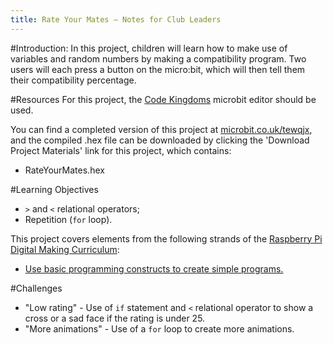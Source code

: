 ```yaml
---
title: Rate Your Mates — Notes for Club Leaders
---
```


#Introduction:
In this project, children will learn how to make use of variables and random numbers by making a compatibility program. Two users will each press a button on the micro:bit, which will then tell them their compatibility percentage.

#Resources
For this project, the [Code Kingdoms](http://jumpto.cc/mb-new) microbit editor should be used.

You can find a completed version of this project at [microbit.co.uk/tewqjx](https://www.microbit.co.uk/tewqjx), and the compiled .hex file can be downloaded by clicking the 'Download Project Materials' link for this project, which contains:

+ RateYourMates.hex

#Learning Objectives
+ `>` and `<` relational operators;
+ Repetition (`for` loop).

This project covers elements from the following strands of the [Raspberry Pi Digital Making Curriculum](http://rpf.io/curriculum):

+ [Use basic programming constructs to create simple programs.](https://www.raspberrypi.org/curriculum/programming/creator)

#Challenges
+ "Low rating" - Use of `if` statement and `<` relational operator to show a cross or a sad face if the rating is under 25.
+ "More animations" - Use of a `for` loop to create more animations.
